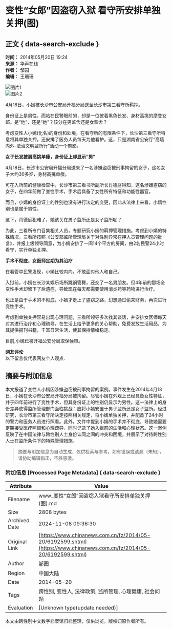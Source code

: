 # 变性“女郎”因盗窃入狱 看守所安排单独关押(图)

## 正文 { data-search-exclude }


**时间：** 2014年05月20日 19:24  
**来源：** 华声在线  
**作者：** 邹园  
**编辑：** 王珊珊  

![图片1](http://www.chinanews.com/fileftp/2020/03/2020-03-11/U194P4T47D46410F978DT20200311093349.jpg)  
![图片2](http://www.chinanews.com/fileftp/2020/03/2020-03-11/U194P4T47D46410F977DT20200311083723.jpg)  

4月18日，小嫣被长沙市公安局开福分局送至长沙市第三看守所羁押。

身份证上是男性，而站在民警眼前的，却是一位披着黑色长发、身材高挑的摩登女郎。是“他”，还是“她”？该分在男监舍还是女监舍？

考虑变性人小嫣(化名)的身份和处境，在看守所的有限条件下，长沙第三看守所特意将其单独关押，还安排了医务人员每天为他看护。这，只是湖南省公安厅“高墙内外-法治文明监所行”活动一个剪影。

**女子长发披肩高挑单瘦，身份证上却显示“男”**

4月18日，长沙市公安局开福分局送来了一名涉嫌盗窃被刑事拘留的女子，这名女子大约30多岁，身材高挑单瘦。

可在入所前的健康检查中，长沙市第三看书所副所长肖德庭得知，这名涉嫌盗窃的女子，在四年前做了变性手术，手术后具备了女性所有特征和功能性器官。

而且，小嫣的身份证上的性别也没有进行法定的变更，因此从法律上来看，小嫣性别也是属于男性。

这下，肖德庭犯难了，她该关在男子监所还是女子监所呢？

为此，三看所专门召集相关人员，专题研究小嫣的羁押管理措施。考虑到小嫣的特殊情况，三看所按照《公安部监所管理局关于对性别异常在押人员管理问题的批复》，并报上级领导同意，为小嫣安排了一间14个平方的房间，由2名民警24小时看守，实行单独关押。

**手术不彻底，女医师定期为其治疗**

在看管中民警发现，小嫣比较内向，不敢面对他人和自己。

入狱前，小嫣在长沙某娱乐场所跳钢管舞，还交了一名男朋友。但4年前的那场全变性手术却留下了后遗症，导致现在每天都需要使用消炎药等药物进行治疗。

也正是由于手术的不彻底，小嫣才走上了盗窃之路，幻想通过偷来财务，再次进行变性手术。

考虑到单独关押容易出现心理问题，三看所领导多次找其谈话，并安排女医师每天对其进行治疗和心理疏导，在生活上给予更多的关心帮助，免费发放生活用品，为其提供报刊书籍，丰富日常生活，使其保持情绪稳定。

目前,小嫣已被开福公安分局取保候审。  

**网友评论**  
以下留言仅代表网友个人观点.
<!-- tcd_original_link https://www.chinanews.com.cn/fz/2014/05-20/6192599.shtml -->
## 摘要与附加信息

<!-- tcd_abstract -->
本文报道了变性人小嫣因涉嫌盗窃被刑事拘留的案例。事件发生在2014年4月18日，小嫣在长沙市公安局开福分局被拘留。尽管小嫣在外观上已经具备女性特征，并于四年前进行了变性手术，但其身份证上的性别仍显示为男性。这一法律上的身份差异使得监所管理部门面临挑战：应将小嫣安置于男子监所还是女子监所。经过研究，长沙市第三看守所决定按照相关规定，将小嫣单独关押，并配备了24小时的警力和医务人员进行照看。此外，文件中提到小嫣的手术并不彻底，导致她需要定期接受医疗照顾和心理疏导，同时记录了她入狱前的生活和心理状态。这一案例反映了在中国法律与跨性别人士身份认同之间的冲突和困境，并展示了对待跨性别人士在监所条件下的特殊管理措施。
<!-- tcd_abstract_end -->

> 摘要与附加信息为自动生成，仅供检索与参考。如有错误或遗漏（未知），请协助编辑指正，不胜感激。

### 附加信息 [Processed Page Metadata] { data-search-exclude }

| Attribute       | Value                                  |
|-----------------|----------------------------------------|
| Filename        | www_变性“女郎”因盗窃入狱看守所安排单独关押(图).md                             |
| Size            | 2808 bytes                           |
| Archived Date   | 2024-11-08 09:36:30                             |
| Original Link   | [https://www.chinanews.com.cn/fz/2014/05-20/6192599.shtml](https://www.chinanews.com.cn/fz/2014/05-20/6192599.shtml)                       |
| Author          | 邹园                               |
| Region          | 中国大陆                               |
| Date            | 2014-05-20                                 |
| Tags            | 跨性别, 变性人, 法律政策, 监所管理, 心理健康, 社会问题                                 |
| Evaluation            | [Unknown type(update needed)]                                 |
<!-- tcd_table_end -->

本文由跨性别中文数字档案馆归档整理，仅供浏览。版权归原作者所有。
